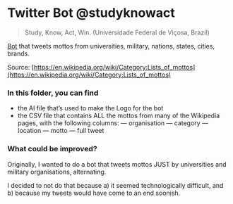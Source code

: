 # Twitter Bot @studyknowact

>Study, Know, Act, Win. (Universidade Federal de Viçosa, Brazil)


[Bot](https://twitter.com/studyknowact) that tweets mottos from universities, military, nations, states, cities, brands. 

Source: [https://en.wikipedia.org/wiki/Category:Lists_of_mottos](https://en.wikipedia.org/wiki/Category:Lists_of_mottos)

### In this folder, you can find 

- the AI file that’s used to make the Logo for the bot
- the CSV file that contains ALL the mottos from many of the Wikipedia pages, with the following columns: 
— organisation
— category 
— location
— motto
— full tweet


### What could be improved? 

Originally, I wanted to do a bot that tweets mottos JUST by universities and military organisations, alternating.

I decided to not do that because a) it seemed technologically difficult, and b) because my tweets would have come to an end soonish. 







